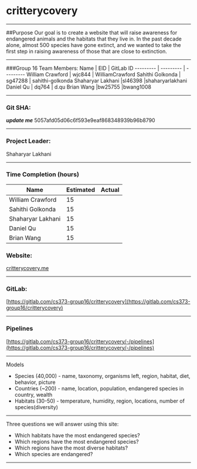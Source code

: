 # critterycovery
----
##Purpose
Our goal is to create a website that will raise awareness for endangered animals and the habitats that they live in. In the past decade alone, almost 500 species have gone extinct, and we wanted to take the first step in raising awareness of those that are close to extinction. 

---
###Group 16 Team Members: 
Name | EID | GitLab ID
--------- | --------- | ---------
William Crawford | wjc844 |  WilliamCrawford
Sahithi Golkonda | sg47288 | sahithi-golkonda
Shaharyar Lakhani |sl46398 |shaharyarlakhani
Daniel Qu | dq764 | d.qu
Brian Wang |bw25755 |bwang1008

---

### Git SHA: 
***update me***
5057afd05d06c6f593e9eaf868348939b96b8790

---

### Project Leader: 
Shaharyar Lakhani

---

### Time Completion (hours)
Name | Estimated | Actual
--------- | --------- | ---------
William Crawford | 15 |  
Sahithi Golkonda | 15 | 
Shaharyar Lakhani |15 |
Daniel Qu | 15 | 
Brian Wang |15 |

### Website: 
[critterycovery.me](critterycovery.me)

---

### GitLab: 
[https://gitlab.com/cs373-group16/critterycovery](https://gitlab.com/cs373-group16/critterycovery)

---

### Pipelines 

[https://gitlab.com/cs373-group16/critterycovery/-/pipelines](https://gitlab.com/cs373-group16/critterycovery/-/pipelines)

---
Models
*  Species (40,000) - name, taxonomy, organisms left, region, habitat, diet, behavior, picture
*  Countries (~200) - name, location, population, endangered species in country, wealth
*  Habitats (30-50) - temperature, humidity, region, locations, number of species(diversity)
---
Three questions we will answer using this site:
* Which habitats have the most endangered species?
* Which regions have the most endangered species?
* Which regions have the most diverse habitats?
* Which species are endangered?
---
